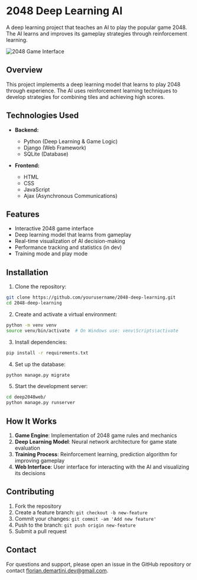 # 2048 Deep Learning AI

A deep learning project that teaches an AI to play the popular game 2048. The AI learns and improves its gameplay strategies through reinforcement learning.

![2048 Game Interface](https://github.com/user-attachments/assets/7b2f7c1b-47e3-41f8-92b8-771571f212b2)

## Overview

This project implements a deep learning model that learns to play 2048 through experience. The AI uses reinforcement learning techniques to develop strategies for combining tiles and achieving high scores.

## Technologies Used

- **Backend:**
  - Python (Deep Learning & Game Logic)
  - Django (Web Framework)
  - SQLite (Database)

- **Frontend:**
  - HTML
  - CSS
  - JavaScript
  - Ajax (Asynchronous Communications)

## Features

- Interactive 2048 game interface
- Deep learning model that learns from gameplay
- Real-time visualization of AI decision-making
- Performance tracking and statistics (in dev)
- Training mode and play mode

## Installation

1. Clone the repository:
```bash
git clone https://github.com/yourusername/2048-deep-learning.git
cd 2048-deep-learning
```

2. Create and activate a virtual environment:
```bash
python -m venv venv
source venv/bin/activate  # On Windows use: venv\Scripts\activate
```

3. Install dependencies:
```bash
pip install -r requirements.txt
```

4. Set up the database:
```bash
python manage.py migrate
```

5. Start the development server:
```bash
cd deep2048web/
python manage.py runserver
```

## How It Works

1. **Game Engine**: Implementation of 2048 game rules and mechanics
2. **Deep Learning Model**: Neural network architecture for game state evaluation
3. **Training Process**: Reinforcement learning, prediction algorithm for improving gameplay
4. **Web Interface**: User interface for interacting with the AI and visualizing its decisions

## Contributing

1. Fork the repository
2. Create a feature branch: `git checkout -b new-feature`
3. Commit your changes: `git commit -am 'Add new feature'`
4. Push to the branch: `git push origin new-feature`
5. Submit a pull request

## Contact

For questions and support, please open an issue in the GitHub repository or contact florian.demartini.dev@gmail.com.
